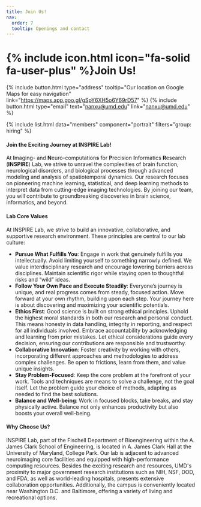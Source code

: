 ```yaml
---
title: Join Us!
nav:
  order: 7
  tooltip: Openings and contact
---
```


# {% include icon.html icon="fa-solid fa-user-plus" %}Join Us!
{%  include button.html  type="address"  tooltip="Our location on Google Maps for easy navigation"  link="https://maps.app.goo.gl/gSpY6XH5o6Y69rD57" %}
{%  include button.html  type="email"  text="nanxu@umd.edu" link="nanxu@umd.edu" %}

{% include list.html data="members" component="portrait" filters="group: hiring" %}
#### Join the Exciting Journey at INSPIRE Lab!
At **I**maging- and **N**euro-computation**s** for **P**recision **I**nformatics **R**esearch (**INSPIRE**) Lab, we strive to unravel the complexities of brain function, neurological disorders, and biological processes through advanced modeling and analysis of spatiotemporal dynamics. Our research focuses on pioneering machine learning, statistical, and deep learning methods to interpret data from cutting-edge imaging technologies. By joining our team, you will contribute to groundbreaking discoveries in brain science, informatics, and beyond. 

<!-- * Current Research Directions include but not limited to:
  1. **Computational Brain Imaging & Brain Science**  
   Modeling functional brain networks using techniques from information theory, graphical models, and network science.
  2. **Artificial Intelligence and Data Analytics**  
   Developing bio-inspired AI, predictive models for therapy response, statistical learning applications, and more.
  3. **Functional Brain Dynamics**  
   Applying statistical and machine learning approaches to examine the brain’s spatiotemporal dynamics through multimodal neuroimaging.
We are currently recruiting **postdocs, graduate, and undergraduate students** to join our team! -->


#### Lab Core Values
At INSPIRE Lab, we strive to build an innovative, collaborative, and supportive research environment. These principles are central to our lab culture:
- **Pursue What Fulfills You**: Engage in work that genuinely fulfills you intellectually. Avoid limiting yourself to something narrowly defined. We value interdisciplinary research and encourage lowering barriers across disciplines. Maintain scientific rigor while staying open to thoughtful risks and “wild” ideas.
- **Follow Your Own Pace and Execute Steadily**: Everyone’s journey is unique, and real progress comes from steady, focused action. Move forward at your own rhythm, building upon each step. Your journey here is about discovering and maximizing your scientific potentials.
- **Ethics First**: Good science is built on strong ethical principles. Uphold the highest moral standards in both our research and personal conduct. This means honesty in data handling, integrity in reporting, and respect for all individuals involved. Embrace accountability by acknowledging and learning from prior mistakes. Let ethical considerations guide every decision, ensuring our contributions are responsible and trustworthy.
- **Collaborative Innovation**: Foster creativity by working with others, incorporating different approaches and methodologies to address complex challenges. Be open to frictions, learn from them, and value unique insights.
- **Stay Problem-Focused**: Keep the core problem at the forefront of your work. Tools and techniques are means to solve a challenge, not the goal itself. Let the problem guide your choice of methods, adapting as needed to find the best solutions.
- **Balance and Well-being**: Work in focused blocks, take breaks, and stay physically active. Balance not only enhances productivity but also boosts your overall well-being.

#### Why Choose Us?
INSPIRE Lab, part of the Fischell Department of Bioengineering within the A. James Clark School of Engineering, is located in A. James Clark Hall at the University of Maryland, College Park. Our lab is adjacent to advanced neuroimaging core facilities and equipped with high-performance computing resources. Besides the exciting research and resources, UMD's proximity to major government research institutions such as NIH, NSF, DOD, and FDA, as well as world-leading hospitals, presents extensive collaboration opportunities. Additionally, the campus is conveniently located near Washington D.C. and Baltimore, offering a variety of living and recreational options.

<!-- {%
  include button.html
  type="github"
  link="some_github_handle"
  icon="fa-brands fa-github"
  text="Follow us on GitHub"
  tooltip="Follow us on GitHub for new releases"
  flip=true
  style="bare"
%} 
Interested in joining us? Check out our [openings](team/#openings)! -->



